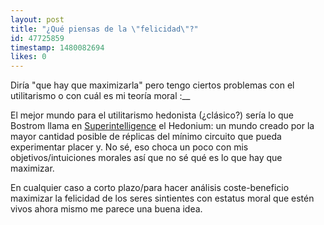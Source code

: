 ```yaml
---
layout: post
title: "¿Qué piensas de la \"felicidad\"?"
id: 47725859
timestamp: 1480082694
likes: 0
---
```


 Diría "que hay que maximizarla" pero tengo ciertos problemas con el utilitarismo o con cuál es mi teoría moral :__ 

El mejor mundo para el utilitarismo hedonista (¿clásico?)  sería lo que Bostrom llama en [Superintelligence](https://en.wikipedia.org/wiki/Superintelligence:_Paths,_Dangers,_Strategies) el Hedonium: un mundo creado por la mayor cantidad posible de réplicas del mínimo circuito que pueda experimentar placer y. No sé, eso choca un poco con mis objetivos/intuiciones morales así que no sé qué es lo que hay que maximizar. 

En cualquier caso a corto plazo/para hacer análisis coste-beneficio maximizar la felicidad de los seres sintientes con estatus moral que estén vivos ahora mismo me parece una buena idea.